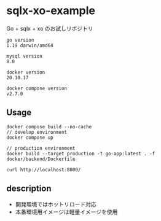 # sqlx-xo-example

Go + sqlx + xo のお試しリポジトリ

```
go version
1.19 darwin/amd64

mysql version
8.0

docker version
20.10.17

docker compose version
v2.7.0
```

## Usage

```
docker compose build --no-cache
// develop environment
docker compose up

// production environment
docker build --target production -t go-app:latest . -f docker/backend/Dockerfile

curl http://localhost:8000/
```

## description

- 開発環境ではホットリロード対応
- 本番環境用イメージは軽量イメージを使用
